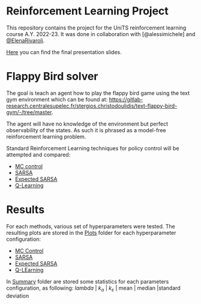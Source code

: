 # Reinforcement Learning Project
This repository contains the project for the UniTS reinforcement learning course A.Y. 2022-23. 
It was done in collaboration with [@alessimichele] and [@ElenaRivaroli](https://github.com/ElenaRivaroli).

[Here](...) you can find the final presentation slides.

# Flappy Bird solver
The goal is teach an agent how to play the flappy bird game using the text gym environment which can be found at: https://gitlab-research.centralesupelec.fr/stergios.christodoulidis/text-flappy-bird-gym/-/tree/master.

The agent will have no knowledge of the environment but perfect observability of the states. As such it is phrased as a model-free reinforcement learning problem. 

Standard Reinforcement Learning techniques for policy control will be attempted and compared:
- [MC control](/MC_Control.ipynb)
- [SARSA](/SARSA.ipynb)
- [Expected SARSA](/E_SARSA.ipynb)
- [Q-Learning](/Q.ipynb)

# Results

For each methods, various set of hyperparameters were tested.
The resulting plots are stored in the [Plots](/Plots/) folder for each hyperparameter configuration:
-   [MC Control](/Plots/MC_plots)
-   [SARSA](/Plots/SARSA_plots)
-   [Expected SARSA](/Plots/Exp_SARSA_plots)
-   [Q-LEarning](/Plots/Q_plots)

In [Summary](/Summary/) folder are stored some statistics for each parameters configuration, as following:
$lambda$ | $k_{\alpha}$  | $k_{\varepsilon}$ | mean | median  |standard deviation





